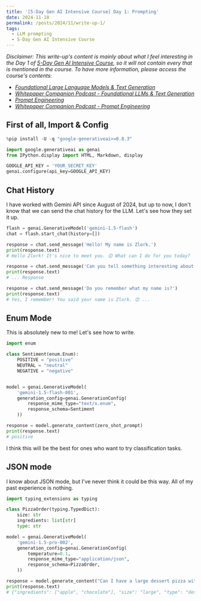 ```yaml
---
title: '[5-Day Gen AI Intensive Course] Day 1: Prompting'
date: 2024-11-10
permalink: /posts/2024/11/write-up-1/
tags:
  - LLM prompting
  - 5-Day Gen AI Intensive Course
---
```


*Disclaimer: This write-up's content is mainly about what I feel interesting in the Day 1 of [5-Day Gen AI Intensive Course](https://rsvp.withgoogle.com/events/google-generative-ai-intensive), so it will not contain every that is mentioned in the course. To have more information, please access the course's contents*: 

- *[Foundational Large Language Models & Text Generation](https://www.kaggle.com/whitepaper-foundational-llm-and-text-generation)*
- *[Whitepaper Companion Podcast - Foundational LLMs & Text Generation](https://www.youtube.com/watch?v=mQDlCZZsOyo)*
- *[Prompt Engineering](https://www.kaggle.com/whitepaper-prompt-engineering)*
- *[Whitepaper Companion Podcast - Prompt Engineering](https://www.youtube.com/watch?v=F_hJ2Ey4BNc)*

First of all, Import & Config
------
```python
%pip install -U -q "google-generativeai>=0.8.3"

import google.generativeai as genai
from IPython.display import HTML, Markdown, display

GOOGLE_API_KEY = 'YOUR_SECRET_KEY'
genai.configure(api_key=GOOGLE_API_KEY)
```

Chat History
------
I have worked with Gemini API since August of 2024, but up to now, I don't know that we can send the chat history for the LLM. Let's see how they set it up.

```python
flash = genai.GenerativeModel('gemini-1.5-flash')
chat = flash.start_chat(history=[])

response = chat.send_message('Hello! My name is Zlork.')
print(response.text)
# Hello Zlork! It's nice to meet you. 😊 What can I do for you today?

response = chat.send_message('Can you tell something interesting about dinosaurs?')
print(response.text)
# ... Response

response = chat.send_message('Do you remember what my name is?')
print(response.text)
# Yes, I remember! You said your name is Zlork. 😊 ...
```

Enum Mode
------
This is absolutely new to me! Let's see how to write. 

```python
import enum

class Sentiment(enum.Enum):
    POSITIVE = "positive"
    NEUTRAL = "neutral"
    NEGATIVE = "negative"


model = genai.GenerativeModel(
    'gemini-1.5-flash-001',
    generation_config=genai.GenerationConfig(
        response_mime_type="text/x.enum",
        response_schema=Sentiment
    ))

response = model.generate_content(zero_shot_prompt)
print(response.text)
# positive
```

I think this will be the best for ones who want to try classification tasks.

JSON mode
-----
I know about JSON mode, but I've never think it could be this way. All of my past experience is nothing.

```python
import typing_extensions as typing

class PizzaOrder(typing.TypedDict):
    size: str
    ingredients: list[str]
    type: str

model = genai.GenerativeModel(
    'gemini-1.5-pro-002',
    generation_config=genai.GenerationConfig(
        temperature=0.1,
        response_mime_type="application/json",
        response_schema=PizzaOrder,
    ))

response = model.generate_content("Can I have a large dessert pizza with apple and chocolate")
print(response.text)
# {"ingredients": ["apple", "chocolate"], "size": "large", "type": "dessert"}
```